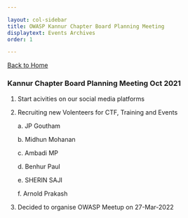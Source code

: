 ```yaml
---

layout: col-sidebar
title: OWASP Kannur Chapter Board Planning Meeting
displaytext: Events Archives
order: 1

---
```


[Back to Home](../index)

### Kannur Chapter Board Planning Meeting Oct 2021

1. Start acivities on our social media platforms

2. Recruiting new Volenteers for CTF, Training and Events

   a. JP Goutham

   b. Midhun Mohanan

   c. Ambadi MP

   d. Benhur Paul
   
   e. SHERIN SAJI
  
   f. Arnold Prakash

3. Decided to organise OWASP Meetup on 27-Mar-2022
